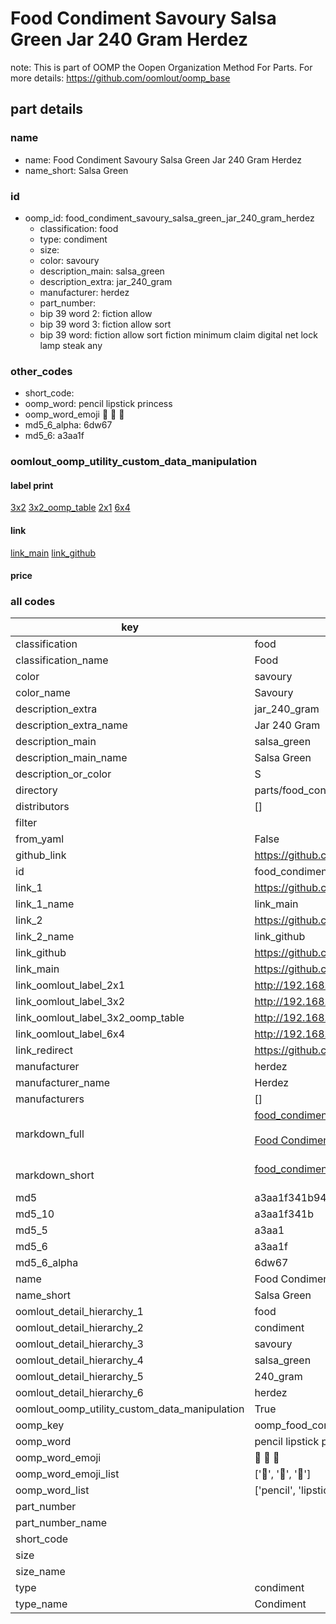 # Food Condiment Savoury Salsa Green Jar 240 Gram Herdez  

note: This is part of OOMP the Oopen Organization Method For Parts. For more details: https://github.com/oomlout/oomp_base

##  part details
  







### name
* name: Food Condiment Savoury Salsa Green Jar 240 Gram Herdez
* name_short: Salsa Green
### id
* oomp_id: food_condiment_savoury_salsa_green_jar_240_gram_herdez
  * classification: food
  * type: condiment
  * size: 
  * color: savoury
  * description_main: salsa_green
  * description_extra: jar_240_gram
  * manufacturer: herdez
  * part_number: 
  * bip 39 word 2: fiction allow
  * bip 39 word 3: fiction allow sort
  * bip 39 word: fiction allow sort fiction minimum claim digital net lock lamp steak any

### other_codes
* short_code: 
* oomp_word: pencil lipstick princess
* oomp_word_emoji :pencil: :lipstick: :princess:
* md5_6_alpha: 6dw67
* md5_6: a3aa1f






### oomlout_oomp_utility_custom_data_manipulation
#### label print
[3x2](http://192.168.1.245:1112/?label=oomp%206dw67)
[3x2_oomp_table](http://192.168.1.108:1112/?label=oomp%206dw67)
[2x1](http://192.168.1.242:1112/?label=oomp%206dw67)
[6x4](http://192.168.1.55:1112/?label=oomp%206dw67)    

#### link

[link_main](https://github.com/oomlout/oomlout_oomp_version_1_messy/tree/main/parts/food_condiment_savoury_salsa_green_jar_240_gram_herdez) [link_github](https://github.com/oomlout/oomlout_oomp_version_1_messy/tree/main/parts/food_condiment_savoury_salsa_green_jar_240_gram_herdez)                             

#### price







### all codes 
| key | value |  
| --- | --- |  
| classification | food |  
| classification_name | Food |  
| color | savoury |  
| color_name | Savoury |  
| description_extra | jar_240_gram |  
| description_extra_name | Jar 240 Gram |  
| description_main | salsa_green |  
| description_main_name | Salsa Green |  
| description_or_color | S  |  
| directory | parts/food_condiment_savoury_salsa_green_jar_240_gram_herdez |  
| distributors | [] |  
| filter |  |  
| from_yaml | False |  
| github_link | https://github.com/oomlout/oomlout_oomp_part_src/tree/main/parts/food_condiment_savoury_salsa_green_jar_240_gram_herdez |  
| id | food_condiment_savoury_salsa_green_jar_240_gram_herdez |  
| link_1 | https://github.com/oomlout/oomlout_oomp_version_1_messy/tree/main/parts/food_condiment_savoury_salsa_green_jar_240_gram_herdez |  
| link_1_name | link_main |  
| link_2 | https://github.com/oomlout/oomlout_oomp_version_1_messy/tree/main/parts/food_condiment_savoury_salsa_green_jar_240_gram_herdez |  
| link_2_name | link_github |  
| link_github | https://github.com/oomlout/oomlout_oomp_version_1_messy/tree/main/parts/food_condiment_savoury_salsa_green_jar_240_gram_herdez |  
| link_main | https://github.com/oomlout/oomlout_oomp_version_1_messy/tree/main/parts/food_condiment_savoury_salsa_green_jar_240_gram_herdez |  
| link_oomlout_label_2x1 | http://192.168.1.242:1112/?label=oomp%206dw67 |  
| link_oomlout_label_3x2 | http://192.168.1.245:1112/?label=oomp%206dw67 |  
| link_oomlout_label_3x2_oomp_table | http://192.168.1.108:1112/?label=oomp%206dw67 |  
| link_oomlout_label_6x4 | http://192.168.1.55:1112/?label=oomp%206dw67 |  
| link_redirect | https://github.com/oomlout/oomlout_oomp_version_1_messy/tree/main/parts/food_condiment_savoury_salsa_green_jar_240_gram_herdez |  
| manufacturer | herdez |  
| manufacturer_name | Herdez |  
| manufacturers | [] |  
| markdown_full | [food_condiment_savoury_salsa_green_jar_240_gram_herdez](none)<br>[](none)<br>[Food Condiment Savoury Salsa Green Jar 240 Gram Herdez](none)<br><br> |  
| markdown_short | [food_condiment_savoury_salsa_green_jar_240_gram_herdez](none)<br><br> |  
| md5 | a3aa1f341b94a7bca6c6855d9f01aaae |  
| md5_10 | a3aa1f341b |  
| md5_5 | a3aa1 |  
| md5_6 | a3aa1f |  
| md5_6_alpha | 6dw67 |  
| name | Food Condiment Savoury Salsa Green Jar 240 Gram Herdez |  
| name_short | Salsa Green |  
| oomlout_detail_hierarchy_1 | food |  
| oomlout_detail_hierarchy_2 | condiment |  
| oomlout_detail_hierarchy_3 | savoury |  
| oomlout_detail_hierarchy_4 | salsa_green |  
| oomlout_detail_hierarchy_5 | 240_gram |  
| oomlout_detail_hierarchy_6 | herdez |  
| oomlout_oomp_utility_custom_data_manipulation | True |  
| oomp_key | oomp_food_condiment_savoury_salsa_green_jar_240_gram_herdez |  
| oomp_word | pencil lipstick princess |  
| oomp_word_emoji | :pencil: :lipstick: :princess: |  
| oomp_word_emoji_list | [':pencil:', ':lipstick:', ':princess:'] |  
| oomp_word_list | ['pencil', 'lipstick', 'princess'] |  
| part_number |  |  
| part_number_name |  |  
| short_code |  |  
| size |  |  
| size_name |  |  
| type | condiment |  
| type_name | Condiment |  
